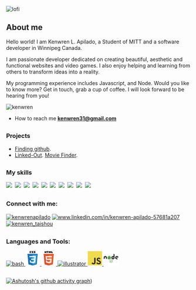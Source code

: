 ![lofi](https://github.com/Kenwren/kenwren/assets/155591015/7b0464b2-2686-47f3-b437-dfabe31248a5)

## About me
Hello world! I am Kenwren L. Apilado, a Student of MITT and a software developer in Winnipeg Canada.

I am passionate developer dedicated on creating beautiful, aesthetic and functional websites and video games. I also enjoy helping and learning from others to
transform ideas into a reality. 

My programming experience includes Javascript, and Node. Would you like to know more? Get in touch, grab a cup of coffee. I will look forward to be hearing from you!
<br>

<p align="left"> <img src="https://komarev.com/ghpvc/?username=kenwren&label=Profile%20views&color=0e75b6&style=flat" alt="kenwren" /> </p>

- How to reach me **kenwren31@gmail.com**

##
### Projects
- [Finding github](https://github-lookup-2020.netlify.app/).
- [Linked-Out](https://github.com/Kenwren/linked-out).
  [Movie Finder](https://kenwren.github.io/movie-finder/).
##
### My skills
<p>
  <img src="https://img.shields.io/badge/code-javascript-informational?style=for-the-badge&logo=javascript&logoColor=white&color=2aa889"/>&nbsp;
  <img src="https://img.shields.io/badge/code-typescript-informational?style=for-the-badge&logo=typescript&logoColor=white&color=2aa889")/>&nbsp;
  <img src="https://img.shields.io/badge/code-react-informational?style=for-the-badge&logo=react&logoColor=white&color=2aa889")/>&nbsp;
  <img src="https://img.shields.io/badge/code-c%23-informational?style=for-the-badge&logo=csharp&logoColor=white&color=2aa889")/>&nbsp;
  <img src="https://img.shields.io/badge/code-java-informational?style=for-the-badge&logo=coffeescript&logoColor=white&color=2aa889")/>&nbsp;
  <img src="https://img.shields.io/badge/code-python-informational?style=for-the-badge&logo=python&logoColor=white&color=2aa889")/>&nbsp;
  <img src="https://img.shields.io/badge/web-html-informational?style=for-the-badge&logo=html5&logoColor=white&color=2aa889")/>&nbsp;
  <img src="https://img.shields.io/badge/web-css-informational?style=for-the-badge&logo=css3&logoColor=white&color=2aa889")/>&nbsp;
  <img src="https://img.shields.io/badge/db-mysql-informational?style=for-the-badge&logo=mysql&logoColor=white&color=2aa889")/>&nbsp;
  <img src="https://img.shields.io/badge/db-firebase-informational?style=for-the-badge&logo=firebase&logoColor=white&color=2aa889")/>
</p>


##

### Connect with me:
<p align="left">
<a href="https://twitter.com/kenwrenapilado" target="blank"><img align="center" src="https://raw.githubusercontent.com/rahuldkjain/github-profile-readme-generator/master/src/images/icons/Social/twitter.svg" alt="kenwrenapilado" height="30" width="40" /></a>
<a href="https://linkedin.com/in/www.linkedin.com/in/kenwren-apilado-57681a207" target="blank"><img align="center" src="https://raw.githubusercontent.com/rahuldkjain/github-profile-readme-generator/master/src/images/icons/Social/linked-in-alt.svg" alt="www.linkedin.com/in/kenwren-apilado-57681a207" height="30" width="40" /></a>
<a href="https://instagram.com/kenwren_taishou" target="blank"><img align="center" src="https://raw.githubusercontent.com/rahuldkjain/github-profile-readme-generator/master/src/images/icons/Social/instagram.svg" alt="kenwren_taishou" height="30" width="40" /></a>
</p>

##

<h3 align="left">Languages and Tools:</h3>
<p align="left"> <a href="https://www.gnu.org/software/bash/" target="_blank" rel="noreferrer"> <img src="https://www.vectorlogo.zone/logos/gnu_bash/gnu_bash-icon.svg" alt="bash" width="40" height="40"/> </a> <span> <a href="https://www.w3schools.com/css/" target="_blank" rel="noreferrer"> <img src="https://raw.githubusercontent.com/devicons/devicon/master/icons/css3/css3-original-wordmark.svg" alt="css3" width="40" height="40"/> </a> <span> <a href="https://www.w3.org/html/" target="_blank" rel="noreferrer"> <img src="https://raw.githubusercontent.com/devicons/devicon/master/icons/html5/html5-original-wordmark.svg" alt="html5" width="40" height="40"/> </a> <span> <a href="https://www.adobe.com/in/products/illustrator.html" target="_blank" rel="noreferrer"> <img src="https://www.vectorlogo.zone/logos/adobe_illustrator/adobe_illustrator-icon.svg" alt="illustrator" width="40" height="40"/> </a> <span> <a href="https://developer.mozilla.org/en-US/docs/Web/JavaScript" target="_blank" rel="noreferrer"> <img src="https://raw.githubusercontent.com/devicons/devicon/master/icons/javascript/javascript-original.svg" alt="javascript" width="40" height="40"/> </a> <a href="https://nodejs.org" target="_blank" rel="noreferrer"> <img src="https://raw.githubusercontent.com/devicons/devicon/master/icons/nodejs/nodejs-original-wordmark.svg" alt="nodejs" width="40" height="40"/> </a> </p>

##

[![Ashutosh's github activity graph](https://github-readme-activity-graph.vercel.app/graph?username=kenwren&bg_color=0e111a&color=5fbfb4&line=57e5af&point=ccfff7&area=true&hide_border=true)](https://github.com/ashutosh00710/github-readme-activity-graph))

